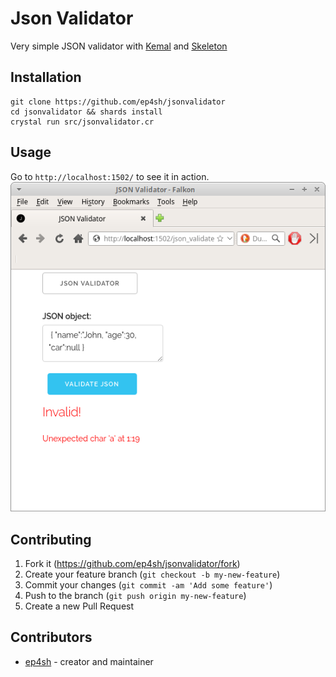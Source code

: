 # Json Validator

Very simple JSON validator with [Kemal](https://github.com/sdogruyol/kemal) and [Skeleton](http://getskeleton.com)

## Installation

```
git clone https://github.com/ep4sh/jsonvalidator
cd jsonvalidator && shards install
crystal run src/jsonvalidator.cr
```

## Usage

Go to `http://localhost:1502/` to see it in action.
![Kemal Chat Gif](/images/JSONValidator.png)
## Contributing

1. Fork it (<https://github.com/ep4sh/jsonvalidator/fork>)
2. Create your feature branch (`git checkout -b my-new-feature`)
3. Commit your changes (`git commit -am 'Add some feature'`)
4. Push to the branch (`git push origin my-new-feature`)
5. Create a new Pull Request

## Contributors

- [ep4sh](https://github.com/ep4sh) - creator and maintainer
